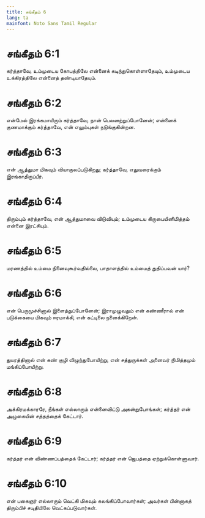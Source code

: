 ```yaml
---
title: சங்கீதம் 6
lang: ta
mainfont: Noto Sans Tamil Regular
---
```


# சங்கீதம் 6:1

கர்த்தாவே, உம்முடைய கோபத்திலே என்னைக் கடிந்துகொள்ளாதேயும், உம்முடைய உக்கிரத்திலே என்னைத் தண்டியாதேயும்.

# சங்கீதம் 6:2

என்மேல் இரக்கமாயிரும் கர்த்தாவே, நான் பெலனற்றுப்போனேன்; என்னைக் குணமாக்கும் கர்த்தாவே, என் எலும்புகள் நடுங்குகின்றன.

# சங்கீதம் 6:3

என் ஆத்துமா மிகவும் வியாகுலப்படுகிறது; கர்த்தாவே, எதுவரைக்கும் இரங்காதிருப்பீர்.

# சங்கீதம் 6:4

திரும்பும் கர்த்தாவே, என் ஆத்துமாவை விடுவியும்; உம்முடைய கிருபையினிமித்தம் என்னை இரட்சியும்.

# சங்கீதம் 6:5

மரணத்தில் உம்மை நினைவுகூர்வதில்லை, பாதாளத்தில் உம்மைத் துதிப்பவன் யார்?

# சங்கீதம் 6:6

என் பெருமூச்சினால் இளைத்துப்போனேன்; இராமுழுவதும் என் கண்ணீரால் என் படுக்கையை மிகவும் ஈரமாக்கி, என் கட்டிலை நனைக்கிறேன்.

# சங்கீதம் 6:7

துயரத்தினால் என் கண் குழி விழுந்துபோயிற்று, என் சத்துருக்கள் அனைவர் நிமித்தமும் மங்கிப்போயிற்று.

# சங்கீதம் 6:8

அக்கிரமக்காரரே, நீங்கள் எல்லாரும் என்னைவிட்டு அகன்றுபோங்கள்; கர்த்தர் என் அழுகையின் சத்தத்தைக் கேட்டார்.

# சங்கீதம் 6:9

கர்த்தர் என் விண்ணப்பத்தைக் கேட்டார்; கர்த்தர் என் ஜெபத்தை ஏற்றுக்கொள்ளுவார்.

# சங்கீதம் 6:10

என் பகைஞர் எல்லாரும் வெட்கி மிகவும் கலங்கிப்போவார்கள்; அவர்கள் பின்னாகத் திரும்பிச் சடிதியிலே வெட்கப்படுவார்கள்.

